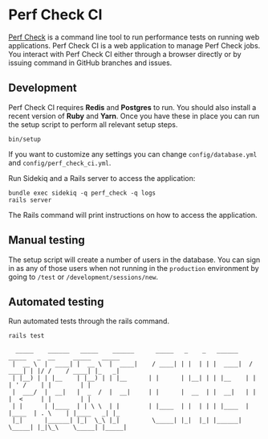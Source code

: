# Perf Check CI

[Perf Check](https://github.com/rubytune/perf_check) is a command line tool to run performance tests on running web applications. Perf Check CI is a web application to manage Perf Check jobs. You interact with Perf Check CI either through a browser directly or by issuing command in GitHub branches and issues.

## Development

Perf Check CI requires **Redis** and **Postgres** to run. You should also install a recent version of **Ruby** and **Yarn**. Once you have these in place you can run the setup script to perform all relevant setup steps.

    bin/setup

If you want to customize any settings you can change `config/database.yml` and `config/perf_check_ci.yml`. 

Run Sidekiq and a Rails server to access the application:

    bundle exec sidekiq -q perf_check -q logs
    rails server

The Rails command will print instructions on how to access the application.

## Manual testing

The setup script will create a number of users in the database. You can sign in as any of those users when not running in the `production` environment by going to `/test` or `/development/sessions/new`.

## Automated testing

Run automated tests through the rails command.

    rails test

~~~~~~~~~~~~~~~~~~~~~~~~~~~~~~~~~~~~~~~~~~~~~~~~~~~~~~~~~~~~~~~~~~~~~~~~~~~~~~~~~~~~~~~~~~~~~~~~~~~~~
  _____    ______   _____    ______      _____   _    _   ______    _____   _  __     _____   _____
 |  __ \  |  ____| |  __ \  |  ____|    / ____| | |  | | |  ____|  / ____| | |/ /    / ____| |_   _|
 | |__) | | |__    | |__) | | |__      | |      | |__| | | |__    | |      | ' /    | |        | |
 |  ___/  |  __|   |  _  /  |  __|     | |      |  __  | |  __|   | |      |  <     | |        | |
 | |      | |____  | | \ \  | |        | |____  | |  | | | |____  | |____  | . \    | |____   _| |_
 |_|      |______| |_|  \_\ |_|         \_____| |_|  |_| |______|  \_____| |_|\_\    \_____| |_____|

~~~~~~~~~~~~~~~~~~~~~~~~~~~~~~~~~~~~~~~~~~~~~~~~~~~~~~~~~~~~~~~~~~~~~~~~~~~~~~~~~~~~~~~~~~~~~~~~~~~~~~
